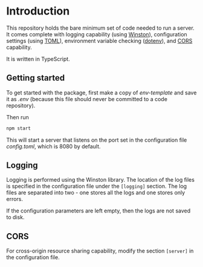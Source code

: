 # Introduction

This repository holds the bare minimum set of code needed to run a server. It comes complete with logging capability (using [Winston](https://www.npmjs.com/package/winston)), configuration settings (using [TOML](https://www.npmjs.com/package/toml)), environment variable checking ([dotenv](https://www.npmjs.com/package/dotenv)), and [CORS](https://www.npmjs.com/package/cors) capability.

It is written in TypeScript.

## Getting started

To get started with the package, first make a copy of _env-template_ and save it as _.env_ (because this file should never be committed to a code repository).

Then run

```bash
npm start
```

This will start a server that listens on the port set in the configuration file _config.toml_, which is 8080 by default.

## Logging

Logging is performed using the Winston library. The location of the log files is specified in the configuration file under the `[logging]` section. The log files are separated into two - one stores all the logs and one stores only errors.

If the configuration parameters are left empty, then the logs are not saved to disk.

## CORS

For cross-origin resource sharing capability, modify the section `[server]` in the configuration file.
